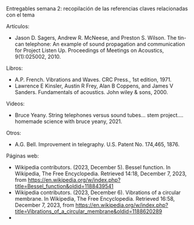 Entregables semana 2: recopilación de las referencias claves relacionadas con el tema

Artículos:
- Jason D. Sagers, Andrew R. McNeese, and Preston S. Wilson. The tin-can telephone: An example of sound propagation and communication for Project Listen Up. Proceedings of Meetings on Acoustics, 9(1):025002, 2010.

Libros:
- A.P. French. Vibrations and Waves. CRC Press., 1st edition, 1971.
- Lawrence E Kinsler, Austin R Frey, Alan B Coppens, and James V Sanders. Fundamentals of acoustics. John wiley & sons, 2000.

Videos:
- Bruce Yeany. String telephones versus sound tubes... stem project.... homemade science with bruce yeany, 2021.

Otros:
- A.G. Bell. Improvement in telegraphy. U.S. Patent No. 174,465, 1876.

Páginas web:
- Wikipedia contributors. (2023, December 5). Bessel function. In Wikipedia, The Free Encyclopedia. Retrieved 14:18, December 7, 2023, from https://en.wikipedia.org/w/index.php?title=Bessel_function&oldid=1188439541
- Wikipedia contributors. (2023, December 6). Vibrations of a circular membrane. In Wikipedia, The Free Encyclopedia. Retrieved 16:58, December 7, 2023, from https://en.wikipedia.org/w/index.php?title=Vibrations_of_a_circular_membrane&oldid=1188620289
-
